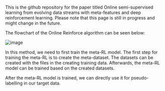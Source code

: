 This is the github repository for the paper titled Online semi-supervised learning from evolving data streams with meta-features and deep reinforcement learning. Please note that this page is still in progress and might change in the future. 

The flowchart of the Online Reinforce algorithm can be seen below:

![image](https://user-images.githubusercontent.com/56241887/134709083-4a38ef7a-3374-43f3-8da7-ac29d9811fa7.png)

In this method, we need to first train the meta-RL model. The first step for training the meta-RL is to create the meta-dataset. The datasets can be created with the files in the creating training data. Afterwards, the meta-RL model can be trained based on the created datasets.

After the meta-RL model is trained, we can directly use it for pseudo-labelling in our target data. 
